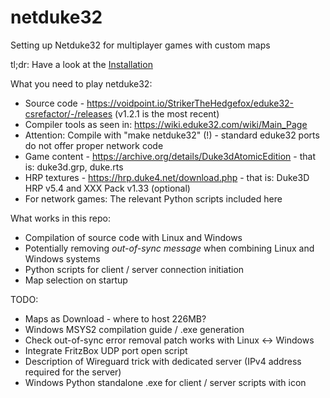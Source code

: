 # netduke32
Setting up Netduke32 for multiplayer games with custom maps

tl;dr: Have a look at the [Installation](INSTALLATION.md)

What you need to play netduke32:

* Source code - https://voidpoint.io/StrikerTheHedgefox/eduke32-csrefactor/-/releases (v1.2.1 is the most recent)
* Compiler tools as seen in: https://wiki.eduke32.com/wiki/Main_Page
* Attention: Compile with "make netduke32" (!) - standard eduke32 ports do not offer proper network code
* Game content - https://archive.org/details/Duke3dAtomicEdition - that is: duke3d.grp, duke.rts
* HRP textures - https://hrp.duke4.net/download.php - that is: Duke3D HRP v5.4 and XXX Pack v1.33 (optional)
* For network games: The relevant Python scripts included here

What works in this repo: 

* Compilation of source code with Linux and Windows
* Potentially removing *out-of-sync message* when combining Linux and Windows systems
* Python scripts for client / server connection initiation
* Map selection on startup
  
TODO: 

* Maps as Download - where to host 226MB?
* Windows MSYS2 compilation guide / .exe generation
* Check out-of-sync error removal patch works with Linux <-> Windows
* Integrate FritzBox UDP port open script
* Description of Wireguard trick with dedicated server (IPv4 address required for the server)
* Windows Python standalone .exe for client / server scripts with icon
